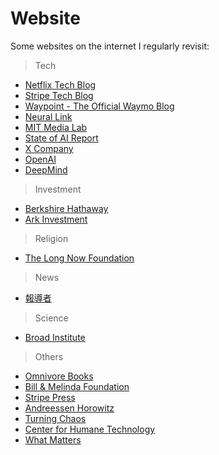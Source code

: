# Website
Some websites on the internet I regularly revisit:

> Tech
- [Netflix Tech Blog](https://netflixtechblog.com/)
- [Stripe Tech Blog](https://stripe.com/blog/engineering)
- [Waypoint - The Official Waymo Blog](https://blog.waymo.com/)
- [Neural Link](https://neuralink.com/)
- [MIT Media Lab](https://www.media.mit.edu/)
- [State of AI Report](https://www.stateof.ai/)
- [X Company](https://x.company/)
- [OpenAI](https://openai.com/)
- [DeepMind](https://deepmind.com/)

> Investment
- [Berkshire Hathaway](https://www.berkshirehathaway.com/)
- [Ark Investment](https://ark-invest.com/)

> Religion
- [The Long Now Foundation](https://longnow.org/)

> News
- [報導者](https://www.twreporter.org/)

> Science
- [Broad Institute](https://www.broadinstitute.org/)

> Others
- [Omnivore Books](https://omnivorebooks.myshopify.com/)
- [Bill & Melinda Foundation](https://www.gatesfoundation.org/)
- [Stripe Press](https://press.stripe.com/)
- [Andreessen Horowitz](https://a16z.com/)
- [Turning Chaos](https://www.turningchaos.com/)
- [Center for Humane Technology](https://www.humanetech.com/)
- [What Matters](https://www.whatmatters.com/)
